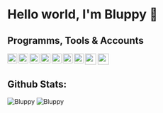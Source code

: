# Hello world, I'm Bluppy 👋

## Programms, Tools & Accounts
[<img align="left" alt="Pycharm" width="22px" src="https://simpleicons.org/icons/pycharm.svg" />][pycharm]
[<img align="left" alt="Python" width="22px" src="https://simpleicons.org/icons/python.svg" />][python]
[<img align="left" alt="IntelliJ" width="22px" src="https://simpleicons.org/icons/intellijidea.svg" />][IntelliJ]
[<img align="left" alt="IntelliJ" width="22px" src="https://simpleicons.org/icons/eclipseide.svg" />][Eclipse]
[<img align="left" alt="Java" width="22px" src="https://simpleicons.org/icons/java.svg" />][Java]
<img align="left" alt="Notepad++" width="22px" src="https://simpleicons.org/icons/notepadplusplus.svg" />
[<img align="left" alt="Arduino" width="22px" src="https://simpleicons.org/icons/arduino.svg" />][Arduino]
<a href="https://github.com/Bluppy-git" target="_blank"><img height="25" src="https://cdn.jsdelivr.net/npm/simple-icons@v3/icons/github.svg"></a>
<a href="https://discord.gg/ud8McRQMbV" target="_blank"><img height="25" src="https://cdn.jsdelivr.net/npm/simple-icons@v3/icons/discord.svg"></a>  

[pycharm]: https://www.jetbrains.com/pycharm/
[python]: https://www.python.org/
[IntelliJ]: https://www.jetbrains.com/idea/
[Eclipse]: https://www.eclipse.org/
[Java]: https://www.oracle.com/java/technologies/javase-downloads.html
[Arduino]: https://www.arduino.cc/

## Github Stats:
![Bluppy](https://github-readme-stats.vercel.app/api?username=Bluppy-git&count_private=true&hide_border=true&show_icons=true&include_all_commits=true)
![Bluppy](https://github-readme-stats.vercel.app/api/top-langs/?username=Bluppy-git&layout=compact&hide_border=true)

<!--
UNSICHTBAR!!!

-->
